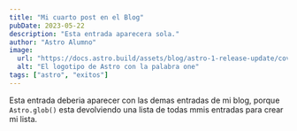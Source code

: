 ```yaml
---
title: "Mi cuarto post en el Blog"
pubDate: 2023-05-22
description: "Esta entrada aparecera sola."
author: "Astro Alumno"
image: 
  url: "https://docs.astro.build/assets/blog/astro-1-release-update/cover.jpeg"
  alt: "El logotipo de Astro con la palabra one"
tags: ["astro", "exitos"]
---
```


Esta entrada deberia aparecer con las demas entradas de mi blog, porque `Astro.glob()` esta devolviendo una lista de todas mmis entradas para crear mi lista.
